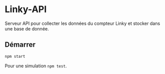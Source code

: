 # Linky-API

Serveur API pour collecter les données du compteur Linky et stocker dans une base de donnée.

## Démarrer
`npm start`

Pour une simulation `npm test`.
